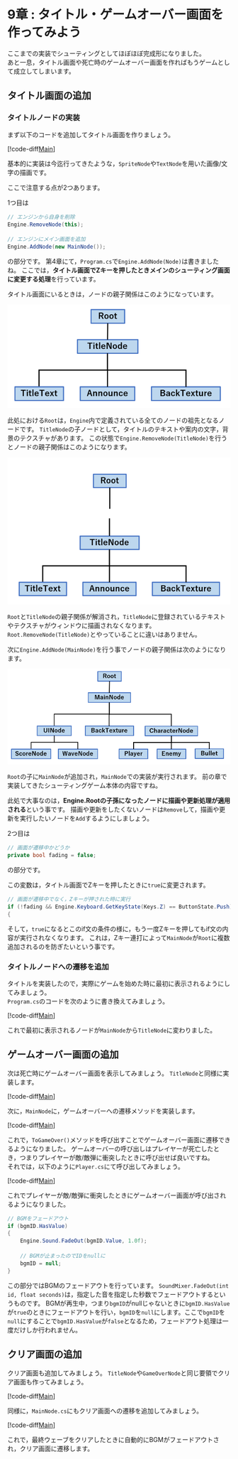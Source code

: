 # 9章 : タイトル・ゲームオーバー画面を作ってみよう

ここまでの実装でシューティングとしてほぼほぼ完成形になりました。  
あと一息，タイトル画面や死亡時のゲームオーバー画面を作ればもうゲームとして成立してしまいます。

## タイトル画面の追加

### タイトルノードの実装

まず以下のコードを追加してタイトル画面を作りましょう。

[!code-diff[Main](Spl1.cs)]

基本的に実装は今迄行ってきたような，`SpriteNode`や`TextNode`を用いた画像/文字の描画です。  

ここで注意する点が2つあります。  

1つ目は

```cs
// エンジンから自身を削除
Engine.RemoveNode(this);

// エンジンにメイン画面を追加
Engine.AddNode(new MainNode());
```

の部分です。
第4章にて，`Program.cs`で`Engine.AddNode(Node)`は書きましたね。
ここでは，**タイトル画面でZキーを押したときメインのシューティング画面に変更する処理**を行っています。

タイトル画面にいるときは，ノードの親子関係はこのようになっています。

![Pic1](Pic1.png)

此処における`Root`は，`Engine`内で定義されている全てのノードの祖先となるノードです。
`TitleNode`の子ノードとして，タイトルのテキストや案内の文字，背景のテクスチャがあります。
この状態で`Engine.RemoveNode(TitleNode)`を行うとノードの親子関係はこのようになります。

![Pic2](Pic2.png)

`Root`と`TitleNode`の親子関係が解消され，`TitleNode`に登録されているテキストやテクスチャがウィンドウに描画されなくなります。
`Root.RemoveNode(TitleNode)`とやっていることに違いはありません。

次に`Engine.AddNode(MainNode)`を行う事でノードの親子関係は次のようになります。

![Pic3](Pic3.png)

`Root`の子に`MainNode`が追加され，`MainNode`での実装が実行されます。
前の章で実装してきたシューティングゲーム本体の内容ですね。

此処で大事なのは，**Engine.Rootの子孫になったノードに描画や更新処理が適用される**という事です。
描画や更新をしたくないノードは`Remove`して，描画や更新を実行したいノードを`Add`するようにしましょう。


2つ目は

```cs
// 画面が遷移中かどうか
private bool fading = false;
```

の部分です。

この変数は，タイトル画面でZキーを押したときに`true`に変更されます。

```cs
// 画面が遷移中でなく，Zキーが押された時に実行
if (!fading && Engine.Keyboard.GetKeyState(Keys.Z) == ButtonState.Push)
{
```

そして，`true`になるとこのif文の条件の様に，もう一度Zキーを押してもif文の内容が実行されなくなります。
これは，Zキー連打によって`MainNode`が`Root`に複数追加されるのを防ぎたいという事です。

### タイトルノードへの遷移を追加

タイトルを実装したので，実際にゲームを始めた時に最初に表示されるようにしてみましょう。  
`Program.cs`のコードを次のように書き換えてみましょう。

[!code-diff[Main](Spl2.cs)]

これで最初に表示されるノードが`MainNode`から`TitleNode`に変わりました。

## ゲームオーバー画面の追加

次は死亡時にゲームオーバー画面を表示してみましょう。
`TitleNode`と同様に実装します。

[!code-diff[Main](Spl3.cs)]

次に，`MainNode`に，ゲームオーバーへの遷移メソッドを実装します。

[!code-diff[Main](Spl4.cs)]

これで，`ToGameOver()`メソッドを呼び出すことでゲームオーバー画面に遷移できるようになりました。
ゲームオーバーの呼び出しはプレイヤーが死亡したとき，つまりプレイヤーが敵/敵弾に衝突したときに呼び出せば良いですね。  
それでは，以下のように`Player.cs`にて呼び出してみましょう。

[!code-diff[Main](Spl5.cs)]

これでプレイヤーが敵/敵弾に衝突したときにゲームオーバー画面が呼び出されるようになりました。

```cs
// BGMをフェードアウト
if (bgmID.HasValue)
{
    Engine.Sound.FadeOut(bgmID.Value, 1.0f);

    // BGMが止まったのでIDをnullに
    bgmID = null;
}
```

この部分ではBGMのフェードアウトを行っています。
`SoundMixer.FadeOut(int id, float seconds)`は，指定した音を指定した秒数でフェードアウトするというものです。
BGMが再生中，つまり`bgmID`がnullじゃないときに`bgmID.HasValue`が`true`のときにフェードアウトを行い，`bgmID`を`null`にします。ここで`bgmID`を`null`にすることで`bgmID.HasValue`が`false`となるため，フェードアウト処理は一度だけしか行われません。

## クリア画面の追加

クリア画面も追加してみましょう。
`TitleNode`や`GameOverNode`と同じ要領でクリア画面も作ってみましょう。

[!code-diff[Main](Spl6.cs)]

同様に，`MainNode.cs`にもクリア画面への遷移を追加してみましょう。

[!code-diff[Main](Spl7.cs)]

これで，最終ウェーブをクリアしたときに自動的にBGMがフェードアウトされ，クリア画面に遷移します。